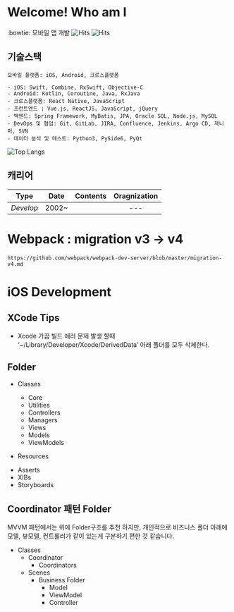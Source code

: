 # Welcome! Who am I

:bowtie: 모바일 앱 개발
 ![Hits](https://hits.seeyoufarm.com/api/count/incr/badge.svg?url=https://github.com/iamjeffrey) ![Hits](https://img.shields.io/github/followers/iamjeffrey?label=Follow)

## 기술스택
`모바일 플랫폼: iOS, Android, 크로스플랫폼`
```
- iOS: Swift, Combine, RxSwift, Objective-C
- Android: Kotlin, Coroutine, Java, RxJava
- 크로스플랫폼: React Native, JavaScript
- 프런트엔드 : Vue.js, ReactJS, JavaScript, jQuery
- 백엔드: Spring Framework, MyBatis, JPA, Oracle SQL, Node.js, MySQL
- DevOps 및 협업: Git, GitLab, JIRA, Confluence, Jenkins, Argo CD, 제니퍼, SVN
- 데이터 분석 및 테스트: Python3, PySide6, PyQt
```

![Top Langs](https://github-readme-stats.vercel.app/api/top-langs/?username=iamjeffrey&layout=compact&theme=flat)

## 캐리어
| **Type** | **Date** | **Contents** | **Oragnization** |
|:--------:|:--------:|:--------:|:--------:|
| *Develop* | 2002~ |  | --- |

# Webpack : migration v3 -> v4
`https://github.com/webpack/webpack-dev-server/blob/master/migration-v4.md`

# iOS Development 
## XCode Tips
- Xcode 가끔 빌드 에러 문제 발생 할때 ‘~/Library/Developer/Xcode/DerivedData’ 아래 폴더를 모두 삭제한다.

## Folder
- Classes
   + Core
   + Utilities
   + Controllers
   + Managers
   + Views
   + Models
   + ViewModels
   
- Resources
 + Asserts
 + XIBs
 + Storyboards
 
 ## Coordinator 패턴 Folder
 MVVM 패턴에서는 위에 Folder구조를 추천 하지만, 개인적으로 비즈니스 폴더 아래에 모델, 뷰모델, 컨트롤러가 같이 있는게 구분하기 편한 것 같습니다.
 
 - Classes
   + Coordinator
     + Coordinators
   + Scenes
     + Business Folder
       + Model
       + ViewModel
       + Controller
 
<!--
**iamjeffrey/iamjeffrey** is a ✨ _special_ ✨ repository because its `README.md` (this file) appears on your GitHub profile.

Here are some ideas to get you started:

- 🔭 I’m currently working on ...
- 🌱 I’m currently learning ...
- 👯 I’m looking to collaborate on ...
- 🤔 I’m looking for help with ...
- 💬 Ask me about ...
- 📫 How to reach me: ...
- 😄 Pronouns: ...
- ⚡ Fun fact: ...
-->
